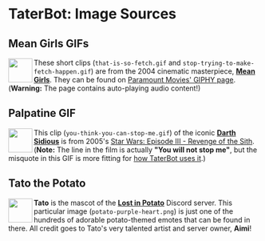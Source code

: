 # TaterBot: Image Sources

## Mean Girls GIFs

<picture>
<img align="left" src="https://user-images.githubusercontent.com/95021853/201454102-c9bcbbe5-943b-407a-99f0-82f8a635a0d4.png" width=48>
</picture>

These short clips (`that-is-so-fetch.gif` and
`stop-trying-to-make-fetch-happen.gif`) are from the 2004 cinematic masterpiece,
[**Mean Girls**](https://en.wikipedia.org/wiki/Mean_Girls). They can be found on
[Paramount Movies' GIPHY page](https://giphy.com/paramountmovies). (**Warning:**
The page contains auto-playing audio content!)

## Palpatine GIF

<picture>
<img align="left" src="https://user-images.githubusercontent.com/95021853/201542392-2c2acdae-4d20-4ede-a2a1-5347a378b604.png" width=48>
</picture>

This clip (`you-think-you-can-stop-me.gif`) of the iconic [**Darth Sidious**][1]
is from 2005's [Star Wars: Episode III - Revenge of the Sith][2]. (**Note:** The
line in the film is actually **"You will not stop me"**, but the misquote in
this GIF is more fitting for [how TaterBot uses it][3].)

[1]: https://www.imdb.com/title/tt0121766/characters/nm0001519
[2]:
  https://en.wikipedia.org/wiki/Star_Wars:_Episode_III_%E2%80%93_Revenge_of_the_Sith
[3]:
  https://github.com/nuztalgia/taterbot/blob/00f506ea473cc4597bf3656ee7098fde4078d392/taterbot/cogs/slash_commands.py#L40-L44

## Tato the Potato

<picture>
<img align="left" src="https://github.com/nuztalgia/taterbot/blob/main/taterbot/assets/potato-purple-heart.png" width=48>
</picture>

**Tato** is the mascot of the [**Lost in Potato**](https://discord.gg/tato)
Discord server. This particular image (`potato-purple-heart.png`) is just one of
the hundreds of adorable potato-themed emotes that can be found in there. All
credit goes to Tato's very talented artist and server owner, **Aimi**!
